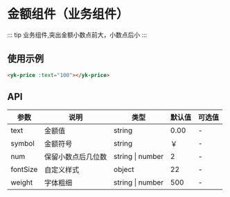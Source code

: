 # 金额组件（业务组件）

::: tip
业务组件,突出金额小数点前大，小数点后小
:::

## 使用示例

```html
<yk-price :text="100"></yk-price>
```

## API

| 参数     | 说明               | 类型             | 默认值 | 可选值 |
| -------- | ------------------ | ---------------- | ------ | ------ |
| text     | 金额值             | string           | 0.00   | -      |
| symbol   | 金额符号           | string           | ￥     | -      |
| num      | 保留小数点后几位数 | string \| number | 2      | -      |
| fontSize | 自定义样式         | object           | 22     | -      |
| weight   | 字体粗细           | string \| number | 500    | -      |
